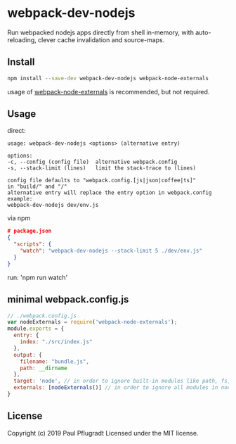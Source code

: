 # webpack-dev-nodejs

Run webpacked nodejs apps directly from shell in-memory, with auto-reloading, clever cache invalidation and source-maps.

## Install

```sh
npm install --save-dev webpack-dev-nodejs webpack-node-externals
```
usage of [webpack-node-externals](https://github.com/liady/webpack-node-externals) is recommended, but not required.

## Usage
direct:
```
usage: webpack-dev-nodejs <options> (alternative entry)

options:
-c, --config (config file)  alternative webpack.config
-s, --stack-limit (lines)   limit the stack-trace to (lines)

config file defaults to "webpack.config.[js|json|coffee|ts]"
in "build/" and "/"
alternative entry will replace the entry option in webpack.config
example:
webpack-dev-nodejs dev/env.js
```
via npm
```json
# package.json
{
  "scripts": {
    "watch": "webpack-dev-nodejs --stack-limit 5 ./dev/env.js"
  }
}
```
run: 'npm run watch'

## minimal webpack.config.js

```js
// ./webpack.config.js
var nodeExternals = require('webpack-node-externals');
module.exports = {
  entry: {
    index: "./src/index.js"
  },
  output: {
    filename: "bundle.js",
    path: __dirname
  },
  target: 'node', // in order to ignore built-in modules like path, fs, etc.
  externals: [nodeExternals()] // in order to ignore all modules in node_modules folder
}
```



## License
Copyright (c) 2019 Paul Pflugradt
Licensed under the MIT license.